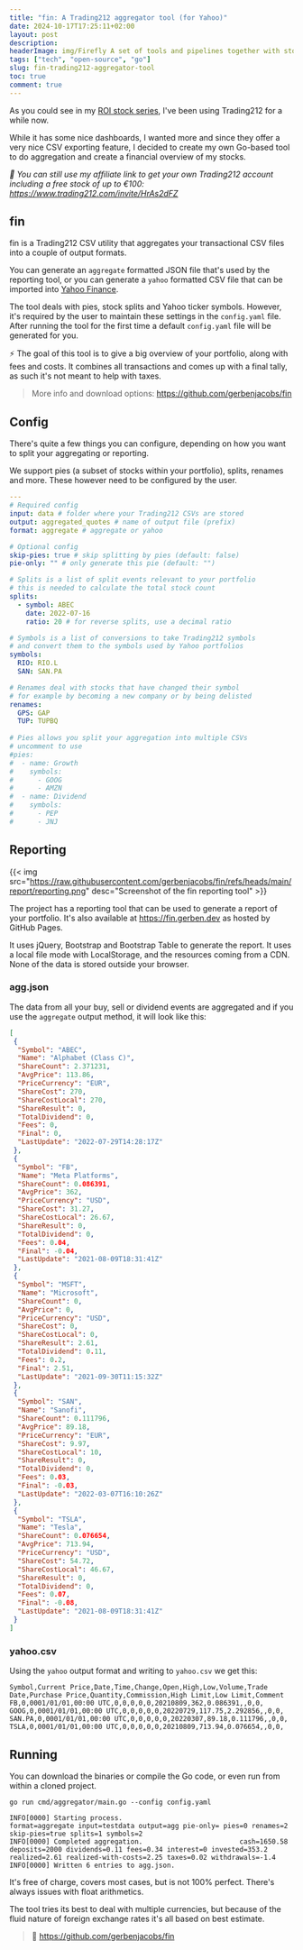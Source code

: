 ```yaml
---
title: "fin: A Trading212 aggregator tool (for Yahoo)"
date: 2024-10-17T17:25:11+02:00
layout: post
description: 
headerImage: img/Firefly A set of tools and pipelines together with stock charts 38630.jpg
tags: ["tech", "open-source", "go"]
slug: fin-trading212-aggregator-tool
toc: true
comment: true
---
```


As you could see in my [ROI stock series](/tags/roi-stock-portfolio/), I've been using Trading212 for a while now.

While it has some nice dashboards, I wanted more and since they offer a very nice CSV exporting feature, 
I decided to create my own Go-based tool to do aggregation and create a financial overview of my stocks.

_💸 You can still use my affiliate link to get your own Trading212 account including a free stock of up to €100:
https://www.trading212.com/invite/HrAs2dFZ_

## fin

fin is a Trading212 CSV utility that aggregates your transactional CSV files into a couple of output formats.

You can generate an `aggregate` formatted JSON file that's used by the reporting tool,
or you can generate a `yahoo` formatted CSV file that can be imported into [Yahoo Finance](https://finance.yahoo.com/portfolios).

The tool deals with pies, stock splits and Yahoo ticker symbols. However, it's required by the user
to maintain these settings in the `config.yaml` file. After running the tool for the first time
a default `config.yaml` file will be generated for you.

⚡ The goal of this tool is to give a big overview of your portfolio, along with fees and costs.
It combines all transactions and comes up with a final tally, as such it's not meant to help with taxes.

> More info and download options: https://github.com/gerbenjacobs/fin

## Config

There's quite a few things you can configure, depending on how you want to split your aggregating or reporting.

We support pies (a subset of stocks within your portfolio), splits, renames and more.
These however need to be configured by the user.

```yaml
---
# Required config
input: data # folder where your Trading212 CSVs are stored
output: aggregated_quotes # name of output file (prefix)
format: aggregate # aggregate or yahoo

# Optional config
skip-pies: true # skip splitting by pies (default: false)
pie-only: "" # only generate this pie (default: "")

# Splits is a list of split events relevant to your portfolio
# this is needed to calculate the total stock count
splits:
  - symbol: ABEC
    date: 2022-07-16
    ratio: 20 # for reverse splits, use a decimal ratio

# Symbols is a list of conversions to take Trading212 symbols
# and convert them to the symbols used by Yahoo portfolios
symbols:
  RIO: RIO.L
  SAN: SAN.PA

# Renames deal with stocks that have changed their symbol
# for example by becoming a new company or by being delisted
renames:
  GPS: GAP
  TUP: TUPBQ
 
# Pies allows you split your aggregation into multiple CSVs
# uncomment to use
#pies:
#  - name: Growth
#    symbols:
#      - GOOG
#      - AMZN
#  - name: Dividend
#    symbols:
#      - PEP
#      - JNJ
```

## Reporting

{{< img src="https://raw.githubusercontent.com/gerbenjacobs/fin/refs/heads/main/report/reporting.png" desc="Screenshot of the fin reporting tool" >}}

The project has a reporting tool that can be used to generate a report of your portfolio.
It's also available at https://fin.gerben.dev as hosted by GitHub Pages.

It uses jQuery, Bootstrap and Bootstrap Table to generate the report. It uses a local file mode with LocalStorage,
and the resources coming from a CDN. None of the data is stored outside your browser.


### agg.json

The data from all your buy, sell or dividend events are aggregated and if you use the `aggregate`
output method, it will look like this:

```json
[
 {
  "Symbol": "ABEC",
  "Name": "Alphabet (Class C)",
  "ShareCount": 2.371231,
  "AvgPrice": 113.86,
  "PriceCurrency": "EUR",
  "ShareCost": 270,
  "ShareCostLocal": 270,
  "ShareResult": 0,
  "TotalDividend": 0,
  "Fees": 0,
  "Final": 0,
  "LastUpdate": "2022-07-29T14:28:17Z"
 },
 {
  "Symbol": "FB",
  "Name": "Meta Platforms",
  "ShareCount": 0.086391,
  "AvgPrice": 362,
  "PriceCurrency": "USD",
  "ShareCost": 31.27,
  "ShareCostLocal": 26.67,
  "ShareResult": 0,
  "TotalDividend": 0,
  "Fees": 0.04,
  "Final": -0.04,
  "LastUpdate": "2021-08-09T18:31:41Z"
 },
 {
  "Symbol": "MSFT",
  "Name": "Microsoft",
  "ShareCount": 0,
  "AvgPrice": 0,
  "PriceCurrency": "USD",
  "ShareCost": 0,
  "ShareCostLocal": 0,
  "ShareResult": 2.61,
  "TotalDividend": 0.11,
  "Fees": 0.2,
  "Final": 2.51,
  "LastUpdate": "2021-09-30T11:15:32Z"
 },
 {
  "Symbol": "SAN",
  "Name": "Sanofi",
  "ShareCount": 0.111796,
  "AvgPrice": 89.18,
  "PriceCurrency": "EUR",
  "ShareCost": 9.97,
  "ShareCostLocal": 10,
  "ShareResult": 0,
  "TotalDividend": 0,
  "Fees": 0.03,
  "Final": -0.03,
  "LastUpdate": "2022-03-07T16:10:26Z"
 },
 {
  "Symbol": "TSLA",
  "Name": "Tesla",
  "ShareCount": 0.076654,
  "AvgPrice": 713.94,
  "PriceCurrency": "USD",
  "ShareCost": 54.72,
  "ShareCostLocal": 46.67,
  "ShareResult": 0,
  "TotalDividend": 0,
  "Fees": 0.07,
  "Final": -0.08,
  "LastUpdate": "2021-08-09T18:31:41Z"
 }
]
```

### yahoo.csv

Using the `yahoo` output format and writing to `yahoo.csv` we get this:

```text
Symbol,Current Price,Date,Time,Change,Open,High,Low,Volume,Trade Date,Purchase Price,Quantity,Commission,High Limit,Low Limit,Comment
FB,0,0001/01/01,00:00 UTC,0,0,0,0,0,20210809,362,0.086391,,0,0,
GOOG,0,0001/01/01,00:00 UTC,0,0,0,0,0,20220729,117.75,2.292856,,0,0,
SAN.PA,0,0001/01/01,00:00 UTC,0,0,0,0,0,20220307,89.18,0.111796,,0,0,
TSLA,0,0001/01/01,00:00 UTC,0,0,0,0,0,20210809,713.94,0.076654,,0,0,

```

## Running

You can download the binaries or compile the Go code, or even run from within a cloned project.

```shell
go run cmd/aggregator/main.go --config config.yaml
```

```text
INFO[0000] Starting process.                             format=aggregate input=testdata output=agg pie-only= pies=0 renames=2 skip-pies=true splits=1 symbols=2
INFO[0000] Completed aggregation.                        cash=1650.58 deposits=2000 dividends=0.11 fees=0.34 interest=0 invested=353.2 realized=2.61 realized-with-costs=2.25 taxes=0.02 withdrawals=-1.4
INFO[0000] Written 6 entries to agg.json.  
```

It's free of charge, covers most cases, but is not 100% perfect. There's always issues with float arithmetics.

The tool tries its best to deal with multiple currencies, but because of the fluid nature of foreign exchange rates
it's all based on best estimate.

> 🔗 https://github.com/gerbenjacobs/fin